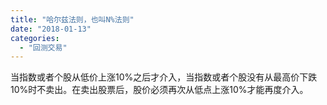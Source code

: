 ```yaml
---
title: "哈尔兹法则，也叫N%法则"
date: "2018-01-13"
categories: 
  - "回测交易"
---
```


当指数或者个股从低价上涨10%之后才介入，当指数或者个股没有从最高价下跌10%时不卖出。在卖出股票后，股价必须再次从低点上涨10%才能再度介入。
